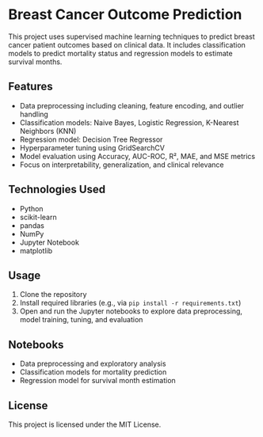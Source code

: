 # Breast Cancer Outcome Prediction

This project uses supervised machine learning techniques to predict breast cancer patient outcomes based on clinical data. It includes classification models to predict mortality status and regression models to estimate survival months.

## Features

- Data preprocessing including cleaning, feature encoding, and outlier handling
- Classification models: Naive Bayes, Logistic Regression, K-Nearest Neighbors (KNN)
- Regression model: Decision Tree Regressor
- Hyperparameter tuning using GridSearchCV
- Model evaluation using Accuracy, AUC-ROC, R², MAE, and MSE metrics
- Focus on interpretability, generalization, and clinical relevance

## Technologies Used

- Python
- scikit-learn
- pandas
- NumPy
- Jupyter Notebook
- matplotlib

## Usage

1. Clone the repository
2. Install required libraries (e.g., via `pip install -r requirements.txt`)
3. Open and run the Jupyter notebooks to explore data preprocessing, model training, tuning, and evaluation

## Notebooks

- Data preprocessing and exploratory analysis
- Classification models for mortality prediction
- Regression model for survival month estimation

## License

This project is licensed under the MIT License.
